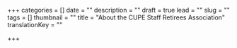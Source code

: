 +++
categories = []
date = ""
description = ""
draft = true
lead = ""
slug = ""
tags = []
thumbnail = ""
title = "About the CUPE Staff Retirees Association"
translationKey = ""

+++
